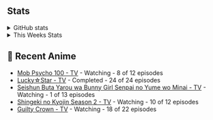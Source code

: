 ## Stats
<details>
<summary>GitHub stats</summary>
<br>
[![Tommy's GitHub stats](https://github-readme-stats.vercel.app/api?username=DaSushiAsian&show_icons=true&count_private=true&hide=prs,issues)](https://github.com/anuraghazra/github-readme-stats)
</details>

<details>
<summary>This Weeks Stats</summary>
<br>
[![Tommy's wakatime stats](https://github-readme-stats.vercel.app/api/wakatime?username=DaSushiAsian&layout)](https://github.com/anuraghazra/github-readme-stats)
</details>

## 🗻 Recent Anime
<!-- ANIME-LIST:START -->
* [Mob Psycho 100 - TV](https://myanimelist.net/anime/32182/Mob_Psycho_100) - Watching - 8 of 12 episodes
* [Lucky☆Star - TV](https://myanimelist.net/anime/1887/Lucky☆Star) - Completed - 24 of 24 episodes
* [Seishun Buta Yarou wa Bunny Girl Senpai no Yume wo Minai - TV](https://myanimelist.net/anime/37450/Seishun_Buta_Yarou_wa_Bunny_Girl_Senpai_no_Yume_wo_Minai) - Watching - 1 of 13 episodes
* [Shingeki no Kyojin Season 2 - TV](https://myanimelist.net/anime/25777/Shingeki_no_Kyojin_Season_2) - Watching - 10 of 12 episodes
* [Guilty Crown - TV](https://myanimelist.net/anime/10793/Guilty_Crown) - Watching - 18 of 22 episodes<!-- ANIME-LIST:END -->